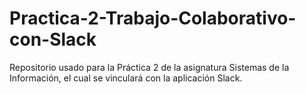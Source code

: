 # Practica-2-Trabajo-Colaborativo-con-Slack
Repositorio usado para la Práctica 2 de la asignatura Sistemas de la Información, el cual se vinculará con la aplicación Slack.
